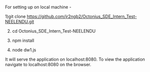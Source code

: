 


For setting up on local machine -


1)git clone https://github.com/jr2ngb2/Octonius_SDE_Intern_Test-NEELENDU.git


2) cd Octonius_SDE_Intern_Test-NEELENDU


3) npm install


4) node dw1.js


It will serve the application on localhost:8080. To view the application navigate to localhost:8080 on the browser.

